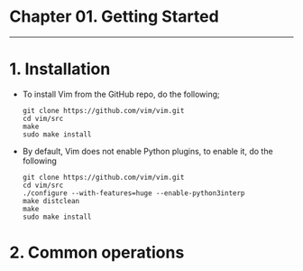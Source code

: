 # Chapter 01. Getting Started
---

# 1. Installation
* To install Vim from the GitHub repo, do the following;
  ```bash=
  git clone https://github.com/vim/vim.git
  cd vim/src
  make
  sudo make install
  ```

* By default, Vim does not enable Python plugins, to enable it, do the following
  ```bash=
  git clone https://github.com/vim/vim.git
  cd vim/src
  ./configure --with-features=huge --enable-python3interp
  make distclean
  make
  sudo make install
  ```

# 2. Common operations
